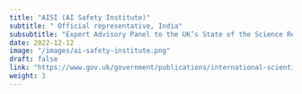 ```yaml
---
title: "AISI (AI Safety Institute)"
subtitle: " Official representative, India"
subsubtitle: "Expert Advisory Panel to the UK’s State of the Science Report on Advanced AI Safety."
date: 2022-12-12
image: "/images/ai-safety-institute.png"
draft: false
link: "https://www.gov.uk/government/publications/international-scientific-report-on-advanced-ai-safety-expert-advisory-panel-and-principles-and-procedures/international-scientific-report-on-advanced-ai-safety-expert-advisory-panel-members"
weight: 3
---
```


